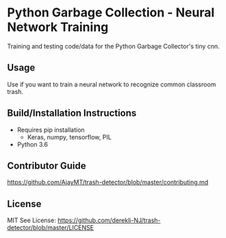 # Python Garbage Collection - Neural Network Training

Training and testing code/data for the Python Garbage Collector's tiny cnn.

## Usage
Use if you want to train a neural network to recognize common classroom trash.
  
## Build/Installation Instructions
  * Requires pip installation
    * Keras, numpy, tensorflow, PIL
  * Python 3.6

## Contributor Guide
https://github.com/AjayMT/trash-detector/blob/master/contributing.md

## License 
MIT See License: https://github.com/derekli-NJ/trash-detector/blob/master/LICENSE

